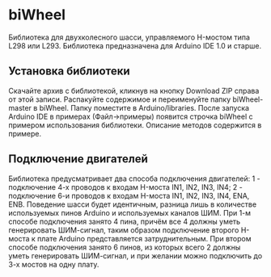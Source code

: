 biWheel
=======
Библиотека для двухколесного шасси, управляемого H-мостом типа L298 или L293. 
Библиотека предназначена для Arduino IDE 1.0 и старше.

Установка библиотеки
-------
Скачайте архив с библиотекой, кликнув на кнопку Download ZIP справа от этой записи. Распакуйте содержимое и переименуйте папку biWheel-master в biWheel. Папку поместите в Arduino/libraries. После запуска Arduino IDE в примерах (Файл->примеры) появится строчка biWheel с примером использования библиотеки. 
Описание методов содержится в примере.

Подключение двигателей
-------
Библиотека предусматривает два способа подключения двигателей:
1 - подключение 4-х проводов к входам H-моста IN1, IN2, IN3, IN4;
2 - подключение 6-и проводов к входам H-моста IN1, IN2, IN3, IN4, ENA, ENB.
Поведение шасси будет идентичным, разница лишь в количестве используемых пинов Arduino и используемых каналов ШИМ. При 1-м способе подключения занято 4 пина, причём все 4 должны уметь генерировать ШИМ-сигнал, таким образом подключение второго H-моста к плате Arduino представляется затруднительным. При втором способе подключения занято 6 пинов, из которых всего 2 должны уметь генерировать ШИМ-сигнал, и при желании можно подключить до 3-х мостов на одну плату.
